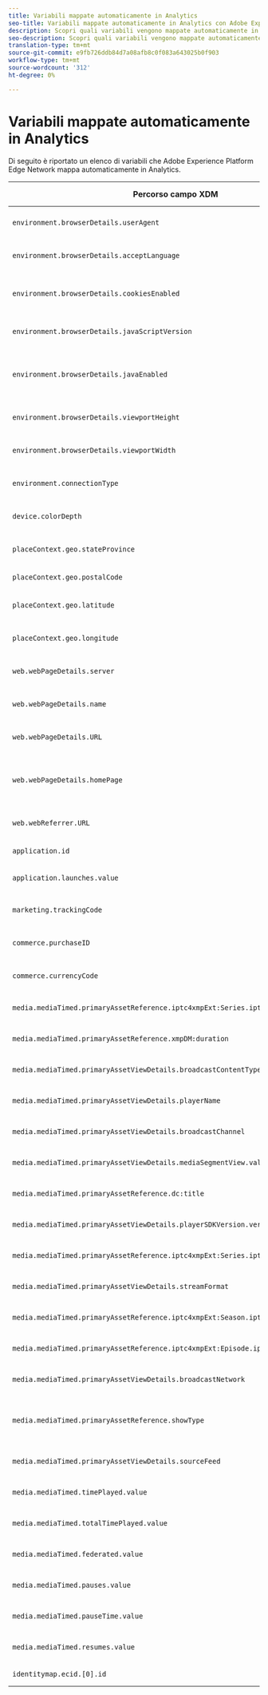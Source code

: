```yaml
---
title: Variabili mappate automaticamente in Analytics
seo-title: Variabili mappate automaticamente in Analytics con Adobe Experience Platform Web SDK
description: Scopri quali variabili vengono mappate automaticamente in Analytics con l’SDK Web della piattaforma Experience
seo-description: Scopri quali variabili vengono mappate automaticamente in Analytics con l’SDK Web della piattaforma Experience
translation-type: tm+mt
source-git-commit: e9fb726ddb84d7a08afb8c0f083a643025b0f903
workflow-type: tm+mt
source-wordcount: '312'
ht-degree: 0%

---
```



# Variabili mappate automaticamente in Analytics

Di seguito è riportato un elenco di variabili che Adobe Experience Platform Edge Network mappa automaticamente in Analytics.

| Percorso campo XDM | Stringa query di Analytics / Intestazione HTTP | Descrizione |
| ---------- | ------------------------- | -------- |
| `environment.browserDetails.userAgent` | `User-Agent` | Si tratta di una mappatura intestazione HTTP, HEADER_USER_AGENT. |
| `environment.browserDetails.acceptLanguage` | `Accept-Language` | Si tratta di una mappatura intestazione HTTP, HEADER_ACCEPT_LANGUAGE. |
| `environment.browserDetails.cookiesEnabled` | `k` | Mappatura del parametro di query AppMeasurement COOKIES con conversione BOOLEAN_TO_YN. |
| `environment.browserDetails.javaScriptVersion` | `j` | Mappatura del parametro di query AppMeasurement J_JSCRIPT. |
| `environment.browserDetails.javaEnabled` | `v` | Mappatura del parametro di query AppMeasurement JAVA_ENABLED con conversione BOOLEAN_TO_YN. |
| `environment.browserDetails.viewportHeight` | `bh` | Mappatura del parametro query AppMeasurement BROWSER_HEIGHT. |
| `environment.browserDetails.viewportWidth` | `bw` | Mappatura del parametro query AppMeasurement BROWSER_WIDTH. |
| `environment.connectionType` | `ct` | Mappatura del parametro query AppMeasurement CT_CONNECT_TYPE. |
| `device.colorDepth` | `c` | Mappatura del parametro di query AppMeasurement C_COLOR. |
| `placeContext.geo.stateProvince` | `state` | Mappatura STATE del parametro della query AppMeasurement. |
| `placeContext.geo.postalCode` | `zip` | Mappatura ZIP del parametro query AppMeasurement. |
| `placeContext.geo.latitude` | `lat` | Mappatura del parametro LATITUDE della query AppMeasurement. |
| `placeContext.geo.longitude` | `lon` | Mappatura del parametro query AppMeasurement LONGITUDE. |
| `web.webPageDetails.server` | `sv` | Mappatura USER_SERVER del parametro query AppMeasurement. |
| `web.webPageDetails.name` | `gn` | Mappatura PAGENAME del parametro della query AppMeasurement. |
| `web.webPageDetails.URL` | `g` | Mappatura del parametro della query AppMeasurement PAGE_URL. |
| `web.webPageDetails.homePage` | `hp` | Mappatura HOMEPAGE del parametro di query AppMeasurement con conversione BOOLEAN_TO_YN. |
| `web.webReferrer.URL` | `r` | Mappatura REFERRER del parametro della query AppMeasurement. |
| `application.id` | `c.a.appid` | Mappatura dei dati contestuali AppMeasurement. `c.a.appid` |
| `application.launches.value` | `c.a.launches` | Mappatura dei dati contestuali AppMeasurement. `c.a.launches` |
| `marketing.trackingCode` | `v0` | Mappatura del parametro di query AppMeasurement CAMPAIGN. |
| `commerce.purchaseID` | `pi` | Mappatura del parametro query AppMeasurement PURCHASEID. |
| `commerce.currencyCode` | `cc` | Mappatura del parametro della query AppMeasurement CURRENCY. |
| `media.mediaTimed.primaryAssetReference.iptc4xmpExt:Series.iptc4xmpExt:Identifier` | `a.media.name` | Mappatura dei dati contestuali AppMeasurement. `a.media.name` |
| `media.mediaTimed.primaryAssetReference.xmpDM:duration` | `c.a.media.length` | Mappatura dei dati contestuali AppMeasurement. `c.a.media.length` |
| `media.mediaTimed.primaryAssetViewDetails.broadcastContentType` | `c.a.contentType` | Mappatura dei dati contestuali AppMeasurement. `c.a.contentType` |
| `media.mediaTimed.primaryAssetViewDetails.playerName` | `c.a.media.playerName` | Mappatura dei dati contestuali AppMeasurement. `c.a.media.playerName` |
| `media.mediaTimed.primaryAssetViewDetails.broadcastChannel` | `c.a.media.channel` | Mappatura dei dati contestuali AppMeasurement. `c.a.media.channel` |
| `media.mediaTimed.primaryAssetViewDetails.mediaSegmentView.value` | `c.a.media.segment` | Mappatura dei dati contestuali AppMeasurement. `c.a.media.segment` |
| `media.mediaTimed.primaryAssetReference.dc:title` | `c.a.media.friendlyName` | Mappatura dei dati contestuali AppMeasurement. `c.a.media.friendlyName` |
| `media.mediaTimed.primaryAssetViewDetails.playerSDKVersion.version` | `c.a.media.sdkVersion` | Mappatura dei dati contestuali AppMeasurement. `c.a.media.sdkVersion` |
| `media.mediaTimed.primaryAssetReference.iptc4xmpExt:Series.iptc4xmpExt:Name` | `c.a.media.show` | Mappatura dei dati contestuali AppMeasurement. `c.a.media.show` |
| `media.mediaTimed.primaryAssetViewDetails.streamFormat` | `c.a.media.format` | Mappatura dei dati contestuali AppMeasurement. `c.a.media.format` |
| `media.mediaTimed.primaryAssetReference.iptc4xmpExt:Season.iptc4xmpExt:Number` | `c.a.media.season` | Mappatura dei dati contestuali AppMeasurement. `c.a.media.season` |
| `media.mediaTimed.primaryAssetReference.iptc4xmpExt:Episode.iptc4xmpExt:Number` | `c.a.media.episode` | Mappatura dei dati contestuali AppMeasurement. `c.a.media.episode` |
| `media.mediaTimed.primaryAssetViewDetails.broadcastNetwork` | `c.a.media.network` | Mappatura dei dati contestuali AppMeasurement. `c.a.media.network` |
| `media.mediaTimed.primaryAssetReference.showType` | `c.a.media.type` | Mappatura dei dati contestuali AppMeasurement con conversione VEDIO_SHOW_TYPE. `c.a.media.type` |
| `media.mediaTimed.primaryAssetViewDetails.sourceFeed` | `c.a.media.feed` | Mappatura dei dati contestuali AppMeasurement. `c.a.media.feed` |
| `media.mediaTimed.timePlayed.value` | `c.a.media.timePlayed` | Mappatura dei dati contestuali AppMeasurement. `c.a.media.timePlayed` |
| `media.mediaTimed.totalTimePlayed.value` | `c.a.media.totalTimePlayed` | Mappatura dei dati contestuali AppMeasurement. `c.a.media.totalTimePlayed` |
| `media.mediaTimed.federated.value` | `c.a.media.federated` | Mappatura dei dati contestuali AppMeasurement. `c.a.media.federated` |
| `media.mediaTimed.pauses.value` | `c.a.media.pauseCount` | Mappatura dei dati contestuali AppMeasurement. `c.a.media.pauseCount` |
| `media.mediaTimed.pauseTime.value` | `c.a.media.pauseTime` | Mappatura dei dati contestuali AppMeasurement. `c.a.media.pauseTime` |
| `media.mediaTimed.resumes.value` | `c.a.media.resume` | Mappatura dei dati contestuali AppMeasurement. `c.a.media.resume` |
| `identitymap.ecid.[0].id` | `mid` | MID del parametro query AppMeasurement. |
